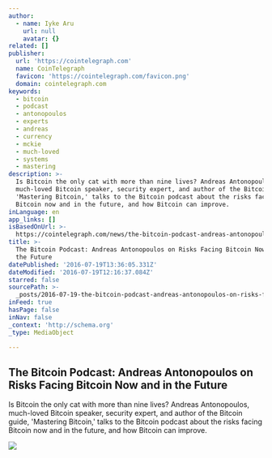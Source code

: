 ```yaml
---
author:
  - name: Iyke Aru
    url: null
    avatar: {}
related: []
publisher:
  url: 'https://cointelegraph.com'
  name: CoinTelegraph
  favicon: 'https://cointelegraph.com/favicon.png'
  domain: cointelegraph.com
keywords:
  - bitcoin
  - podcast
  - antonopoulos
  - experts
  - andreas
  - currency
  - mckie
  - much-loved
  - systems
  - mastering
description: >-
  Is Bitcoin the only cat with more than nine lives? Andreas Antonopoulos,
  much-loved Bitcoin speaker, security expert, and author of the Bitcoin guide,
  'Mastering Bitcoin,' talks to the Bitcoin podcast about the risks facing
  Bitcoin now and in the future, and how Bitcoin can improve.
inLanguage: en
app_links: []
isBasedOnUrl: >-
  https://cointelegraph.com/news/the-bitcoin-podcast-andreas-antonopoulos-on-risks-facing-bitcoin-now-and-in-the-future
title: >-
  The Bitcoin Podcast: Andreas Antonopoulos on Risks Facing Bitcoin Now and in
  the Future
datePublished: '2016-07-19T13:36:05.331Z'
dateModified: '2016-07-19T12:16:37.084Z'
starred: false
sourcePath: >-
  _posts/2016-07-19-the-bitcoin-podcast-andreas-antonopoulos-on-risks-facing-bi.md
inFeed: true
hasPage: false
inNav: false
_context: 'http://schema.org'
_type: MediaObject

---
```

<article style=""><h1>The Bitcoin Podcast: Andreas Antonopoulos on Risks Facing Bitcoin Now and in the Future</h1><p>Is Bitcoin the only cat with more than nine lives? Andreas Antonopoulos, much-loved Bitcoin speaker, security expert, and author of the Bitcoin guide, 'Mastering Bitcoin,' talks to the Bitcoin podcast about the risks facing Bitcoin now and in the future, and how Bitcoin can improve.</p><img src="https://cointelegraph.com/images/725_aHR0cDovL2NvaW50ZWxlZ3JhcGguY29tL3N0b3JhZ2UvdXBsb2Fkcy92aWV3LzYxOTlkMjZlN2FlOGM5MjBiOWNmMmQyNmMzODAzZjk1LmpwZw==.jpg" /></article>